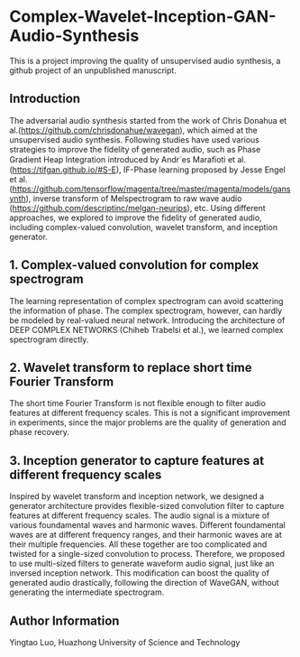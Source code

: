 # Complex-Wavelet-Inception-GAN-Audio-Synthesis
This is a project improving the quality of unsupervised audio synthesis, a github project of an unpublished manuscript.
## Introduction
The adversarial audio synthesis started from the work of Chris Donahua et al.(https://github.com/chrisdonahue/wavegan), which aimed at the unsupervised audio synthesis. Following studies have used various strategies to improve the fidelity of generated audio, such as Phase Gradient Heap Integration introduced by Andr´es Maraﬁoti et al.(https://tifgan.github.io/#S-E), IF-Phase learning proposed by Jesse Engel et al.(https://github.com/tensorflow/magenta/tree/master/magenta/models/gansynth), inverse transform of Melspectrogram to raw wave audio (https://github.com/descriptinc/melgan-neurips), etc. Using different approaches, we explored to improve the fidelity of generated audio, including complex-valued convolution, wavelet transform, and inception generator.
## 1. Complex-valued convolution for complex spectrogram
The learning representation of complex spectrogram can avoid scattering the information of phase. The complex spectrogram, however, can hardly be modeled by real-valued neural network. Introducing the architecture of DEEP COMPLEX NETWORKS (Chiheb Trabelsi et al.), we learned complex spectrogram directly.
## 2. Wavelet transform to replace short time Fourier Transform
The short time Fourier Transform is not flexible enough to filter audio features at different frequency scales. This is not a significant improvement in experiments, since the major problems are the quality of generation and phase recovery.
## 3. Inception generator to capture features at different frequency scales
Inspired by wavelet transform and inception network, we designed a generator architecture provides flexible-sized convolution filter to capture features at different frequency scales. The audio signal is a mixture of various foundamental waves and harmonic waves. Different foundamental waves are at different frequency ranges, and their harmonic waves are at their multiple frequencies. All these together are too complicated and twisted for a single-sized convolution to process. Therefore, we proposed to use multi-sized filters to generate waveform audio signal, just like an inversed inception network. This modification can boost the quality of generated audio drastically, following the direction of WaveGAN, without generating the intermediate spectrogram.
## Author Information
Yingtao Luo, Huazhong University of Science and Technology
